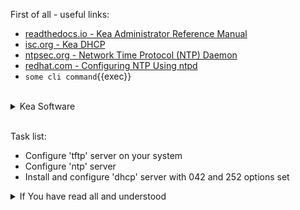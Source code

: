First of all - useful links:

- [readthedocs.io - Kea Administrator Reference Manual](https://kea.readthedocs.io/en/latest/)
- [isc.org - Kea DHCP](https://www.isc.org/kea/)
- [ntpsec.org - Network Time Protocol (NTP) Daemon](https://docs.ntpsec.org/latest/ntpd.html)
- [redhat.com - Configuring NTP Using ntpd](https://access.redhat.com/documentation/ru-ru/red_hat_enterprise_linux/7/html/system_administrators_guide/ch-configuring_ntp_using_ntpd)
- `some cli command`{{exec}}
<br>
<details><summary>Kea Software</summary>
<pre>
  <strong>keactrl</strong>    — This tool starts, stops, reconfigures, and reports the status of the Kea servers.
  <strong>kea-dhcp4</strong>  — The DHCPv4 server process. This process responds to DHCPv4 queries from clients.
  <strong>kea-dhcp6</strong>  — The DHCPv6 server process. This process responds to DHCPv6 queries from clients.
  <strong>kea-dhcp-ddns</strong> — The DHCP Dynamic DNS process. This process acts as an intermediary between the DHCP servers and external DNS servers.
  <strong>kea-admin</strong>  — This is a useful tool for database backend maintenance (creating a new database, checking versions, upgrading, etc.).
  <strong>kea-lfc</strong>    — This process removes redundant information from the files used to provide persistent storage for the memfile database backend.
  <strong>kea-ctrl-agent</strong> — The Kea Control Agent (CA) is a daemon that exposes a RESTful control interface for managing Kea servers.
  <strong>kea-netconf</strong>  — kea-netconf is an agent that provides a YANG/NETCONF interface for configuring Kea.
  <strong>kea-shell</strong>    — This simple text client uses the REST interface to connect to the Kea Control Agent.
  <strong>perfdhcp</strong>     — This is a DHCP benchmarking tool which simulates multiple clients to test both DHCPv4 and DHCPv6 server performance.
</pre>
</details>
<br>

Task list:
- Configure 'tftp' server on your system
- Configure 'ntp' server
- Install and configure 'dhcp' server with 042 and 252 options set

<details><summary>If You have read all and understood</summary>
<pre>
`touch IReadAllAndUndnderstood`{{exec}}
</pre>
